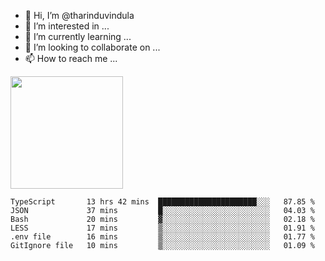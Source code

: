 - 👋 Hi, I’m @tharinduvindula
- 👀 I’m interested in ...
- 🌱 I’m currently learning ...
- 💞️ I’m looking to collaborate on ...
- 📫 How to reach me ...

<!---
tharinduvindula/tharinduvindula is a ✨ special ✨ repository because its `README.md` (this file) appears on your GitHub profile.
You can click the Preview link to take a look at your changes.
--->

<img height="180em" src="https://github-readme-stats.vercel.app/api?username=tharinduvindula&show_icons=true&hide_border=false&&count_private=true&include_all_commits=true" />


<!--START_SECTION:waka-->

```text
TypeScript       13 hrs 42 mins  ██████████████████████░░░   87.85 %
JSON             37 mins         █░░░░░░░░░░░░░░░░░░░░░░░░   04.03 %
Bash             20 mins         ▓░░░░░░░░░░░░░░░░░░░░░░░░   02.18 %
LESS             17 mins         ▒░░░░░░░░░░░░░░░░░░░░░░░░   01.91 %
.env file        16 mins         ▒░░░░░░░░░░░░░░░░░░░░░░░░   01.77 %
GitIgnore file   10 mins         ▒░░░░░░░░░░░░░░░░░░░░░░░░   01.09 %
```

<!--END_SECTION:waka-->
